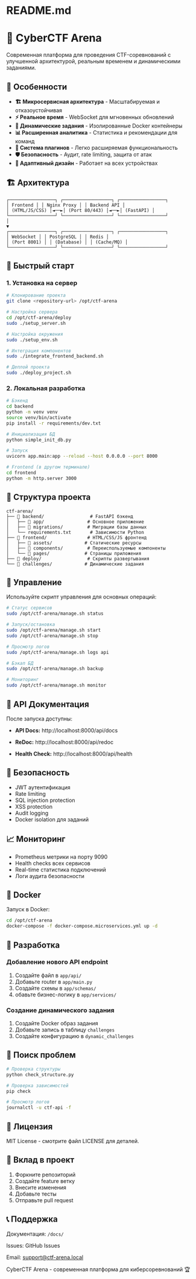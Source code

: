 # README.md
# 🚀 CyberCTF Arena

Современная платформа для проведения CTF-соревнований с улучшенной архитектурой, реальным временем и динамическими заданиями.

## 🌟 Особенности

- **🏗️ Микросервисная архитектура** - Масштабируемая и отказоустойчивая
- **⚡ Реальное время** - WebSocket для мгновенных обновлений
- **🐳 Динамические задания** - Изолированные Docker контейнеры
- **📊 Расширенная аналитика** - Статистика и рекомендации для команд
- **🔌 Система плагинов** - Легко расширяемая функциональность
- **🛡️ Безопасность** - Аудит, rate limiting, защита от атак
- **📱 Адаптивный дизайн** - Работает на всех устройствах

## 🏗️ Архитектура
```
┌─────────────────┐ ┌──────────────────┐ ┌─────────────────┐
│ Frontend │ │ Nginx Proxy │ │ Backend API │
│ (HTML/JS/CSS) │◄──►│ (Port 80/443) │◄──►│ (FastAPI) │
└─────────────────┘ └──────────────────┘ └─────────────────┘
│
▼
┌─────────────────┐ ┌──────────────────┐ ┌─────────────────┐
│ WebSocket │ │ PostgreSQL │ │ Redis │
│ (Port 8001) │ │ (Database) │ │ (Cache/MQ) │
└─────────────────┘ └──────────────────┘ └─────────────────┘
```

## 🚀 Быстрый старт

### 1. Установка на сервер
```bash
# Клонирование проекта
git clone <repository-url> /opt/ctf-arena

# Настройка сервера
cd /opt/ctf-arena/deploy
sudo ./setup_server.sh

# Настройка окружения
sudo ./setup_env.sh

# Интеграция компонентов
sudo ./integrate_frontend_backend.sh

# Деплой проекта
sudo ./deploy_project.sh
```

### 2. Локальная разработка
```bash
# Бэкенд
cd backend
python -m venv venv
source venv/bin/activate
pip install -r requirements/dev.txt

# Инициализация БД
python simple_init_db.py

# Запуск
uvicorn app.main:app --reload --host 0.0.0.0 --port 8000

# Frontend (в другом терминале)
cd frontend
python -m http.server 3000
```


## 📁 Структура проекта
```text
ctf-arena/
├── 📁 backend/                 # FastAPI бэкенд
│   ├── 📁 app/                # Основное приложение
│   ├── 📁 migrations/         # Миграции базы данных
│   └── requirements.txt       # Зависимости Python
├── 📁 frontend/               # HTML/CSS/JS фронтенд
│   ├── 📁 assets/            # Статические ресурсы
│   ├── 📁 components/         # Переиспользуемые компоненты
│   └── 📁 pages/             # Страницы приложения
├── 📁 deploy/                 # Скрипты развертывания
└── 📁 challenges/            # Динамические задания
```

## 🔧 Управление
Используйте скрипт управления для основных операций:

```bash
# Статус сервисов
sudo /opt/ctf-arena/manage.sh status

# Запуск/остановка
sudo /opt/ctf-arena/manage.sh start
sudo /opt/ctf-arena/manage.sh stop

# Просмотр логов
sudo /opt/ctf-arena/manage.sh logs api

# Бэкап БД
sudo /opt/ctf-arena/manage.sh backup

# Мониторинг
sudo /opt/ctf-arena/manage.sh monitor
```

## 🎯 API Документация
После запуска доступны:

- **API Docs:** http://localhost:8000/api/docs

- **ReDoc:** http://localhost:8000/api/redoc

- **Health Check:** http://localhost:8000/api/health

## 🔐 Безопасность

- JWT аутентификация
- Rate limiting
- SQL injection protection
- XSS protection
- Audit logging
- Docker isolation для заданий

## 📈 Мониторинг

- Prometheus метрики на порту 9090
- Health checks всех сервисов
- Real-time статистика подключений
- Логи аудита безопасности

## 🐳 Docker
Запуск в Docker:

```bash
cd /opt/ctf-arena
docker-compose -f docker-compose.microservices.yml up -d
```

## 🤝 Разработка
### Добавление нового API endpoint

1. Создайте файл в ```app/api/```
2. Добавьте router в ```app/main.py```
3. Создайте схемы в ```app/schemas/```
4. обавьте бизнес-логику в ```app/services/```

### Создание динамического задания

1. Создайте Docker образ задания
2. Добавьте запись в таблицу ```challenges```
3. Создайте конфигурацию в ```dynamic_challenges```

## 🐛 Поиск проблем
```bash
# Проверка структуры
python check_structure.py

# Проверка зависимостей
pip check

# Просмотр логов
journalctl -u ctf-api -f
```

## 📄 Лицензия
MIT License - смотрите файл LICENSE для деталей.

## 🤝 Вклад в проект

1. Форкните репозиторий
2. Создайте feature ветку
3. Внесите изменения
4. Добавьте тесты
5. Отправьте pull request

## 📞 Поддержка
Документация: ```/docs/```

Issues: GitHub Issues

Email: support@ctf-arena.local

CyberCTF Arena - современная платформа для киберсоревнований 🏆
